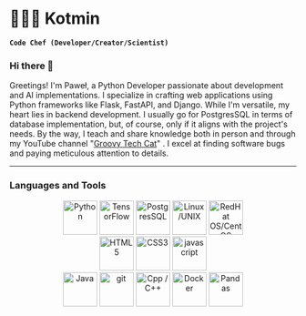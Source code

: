 # 👨🏻‍🍳 Kotmin

**`Code Chef (Developer/Creator/Scientist)`**

### Hi there 👋


Greetings! I'm Paweł, a Python Developer passionate about development and AI implementations. I specialize in crafting web applications using Python frameworks like Flask, FastAPI, and Django. While I'm versatile, my heart lies in backend development. I usually go for PostgresSQL in terms of database implementation, but, of course, only if it aligns with the project's needs. By the way, I teach and share knowledge both in person and through my YouTube channel "[Groovy Tech Cat][youtube]" . I excel at finding software bugs and paying meticulous attention to details.

---

### Languages and Tools


<div style="text-align: center;" align="center">
  <div style="text-align: center;">
    <img alt="Python" width="60px" src="https://cdn.jsdelivr.net/gh/devicons/devicon/icons/python/python-original.svg"/>
    <img alt="TensorFlow" width="60px" src="https://cdn.jsdelivr.net/gh/devicons/devicon/icons/tensorflow/tensorflow-original.svg"/>
    <img alt="PostgresSQL" width="60px" src="https://cdn.jsdelivr.net/gh/devicons/devicon/icons/postgresql/postgresql-original-wordmark.svg"/>
    <img alt="Linux/UNIX" width="60px" src="https://cdn.jsdelivr.net/gh/devicons/devicon/icons/linux/linux-original.svg"/>
    <img alt="RedHat OS/CentOS" width="60px" src="https://cdn.jsdelivr.net/gh/devicons/devicon/icons/redhat/redhat-original-wordmark.svg"/>
  </div>

  <div style="text-align: center;" align="center">
    <img alt="HTML5" style="text-align: center;" width="60px" src="https://cdn.jsdelivr.net/gh/devicons/devicon/icons/html5/html5-original.svg"/>
    <img alt="CSS3" style="text-align: center;" width="60px" src="https://cdn.jsdelivr.net/gh/devicons/devicon/icons/css3/css3-original.svg"/>
    <img alt="javascript" style="text-align: center;" width="60px" src="https://cdn.jsdelivr.net/gh/devicons/devicon/icons/javascript/javascript-original.svg"/>
  </div>

  
  <div class="category" style="text-align: center;>
    <img alt="Godot"  width="60px" src="https://cdn.jsdelivr.net/gh/devicons/devicon/icons/godot/godot-original-wordmark.svg"/>
    <img alt="Java"  width="60px" src="https://cdn.jsdelivr.net/gh/devicons/devicon/icons/java/java-original-wordmark.svg"/>
    <img alt="git"  width="60px" src="https://cdn.jsdelivr.net/gh/devicons/devicon/icons/git/git-original-wordmark.svg"/>
    <img alt="Cpp / C++"  width="60px" src="https://cdn.jsdelivr.net/gh/devicons/devicon/icons/cplusplus/cplusplus-original.svg"/>
    <img alt="Docker"  width="60px" src="https://cdn.jsdelivr.net/gh/devicons/devicon/icons/docker/docker-original-wordmark.svg"/>
    <img alt="Pandas"  width="60px" src="https://cdn.jsdelivr.net/gh/devicons/devicon/icons/pandas/pandas-original-wordmark.svg"/>
  </div>

</div>



[youtube]: https://youtube.com/groovytechcat

<!--
**Kotmin/Kotmin** is a ✨ _special_ ✨ repository because its `README.md` (this file) appears on your GitHub profile.

Here are some ideas to get you started:

- 🔭 I’m currently working on ...
- 🌱 I’m currently learning ...
- 👯 I’m looking to collaborate on ...
- 🤔 I’m looking for help with ...
- 💬 Ask me about ...
- 📫 How to reach me: ...
- 😄 Pronouns: ...
- ⚡ Fun fact: ...
-->

